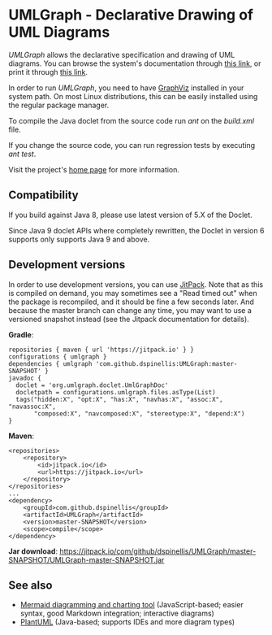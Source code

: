 # UMLGraph - Declarative Drawing of UML Diagrams

*UMLGraph* allows the declarative specification and drawing of UML diagrams.
You can browse the system's documentation
through [this link](http://www.spinellis.gr/umlgraph/doc/index.html),
or print it through [this link](http://www.spinellis.gr/umlgraph/doc/indexw.html).

In order to run *UMLGraph*, you need to have [GraphViz](https://www.graphviz.org/)
installed in your system path. On most Linux distributions, this can be easily
installed using the regular package manager.

To compile the Java doclet from the source code run *ant* on the
*build.xml* file.

If you change the source code, you can run regression tests by
executing *ant test*.

Visit the project's [home page](http://www.spinellis.gr/umlgraph) for more information.

## Compatibility

If you build against Java 8, please use latest version of 5.X of the Doclet.

Since Java 9 doclet APIs where completely rewritten, the Doclet in version 6 supports only supports Java 9 and above.

## Development versions

In order to use development versions, you can use [JitPack](https://jitpack.io/#dspinellis/UMLGraph/master-SNAPSHOT).
Note that as this is compiled on demand, you may sometimes see a "Read timed out" when the package is recompiled,
and it should be fine a few seconds later. And because the master branch can change any time, you may want to use
a versioned snapshot instead (see the Jitpack documentation for details).

**Gradle**:
```
repositories { maven { url 'https://jitpack.io' } }
configurations { umlgraph }
dependencies { umlgraph 'com.github.dspinellis:UMLGraph:master-SNAPSHOT' }
javadoc {
  doclet = 'org.umlgraph.doclet.UmlGraphDoc'
  docletpath = configurations.umlgraph.files.asType(List)
  tags("hidden:X", "opt:X", "has:X", "navhas:X", "assoc:X", "navassoc:X",
       "composed:X", "navcomposed:X", "stereotype:X", "depend:X")
}
```

**Maven**:
```
<repositories>
    <repository>
        <id>jitpack.io</id>
        <url>https://jitpack.io</url>
    </repository>
</repositories>
...
<dependency>
    <groupId>com.github.dspinellis</groupId>
    <artifactId>UMLGraph</artifactId>
    <version>master-SNAPSHOT</version>
    <scope>compile</scope>
</dependency>
```

**Jar download**: <https://jitpack.io/com/github/dspinellis/UMLGraph/master-SNAPSHOT/UMLGraph-master-SNAPSHOT.jar>

## See also
* [Mermaid diagramming and charting tool](https://mermaid.js.org/) (JavaScript-based; easier syntax, good Markdown integration; interactive diagrams)
* [PlantUML](https://plantuml.com/) (Java-based; supports IDEs and more diagram types)
